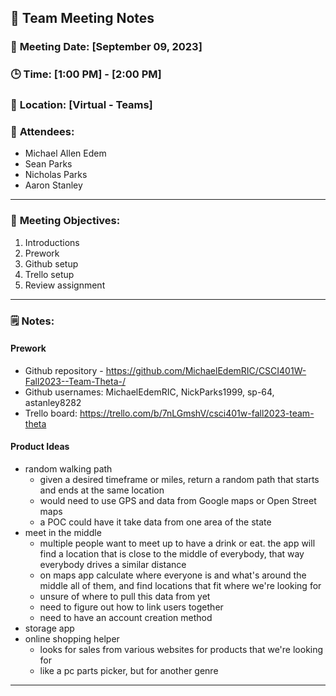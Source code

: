 ## 📝 **Team Meeting Notes**

### 📅 **Meeting Date**: [September 09, 2023]

### 🕒 **Time**: [1:00 PM] - [2:00 PM]

### 📍 **Location**: [Virtual - Teams]

### 📣 **Attendees**:
- Michael Allen Edem
- Sean Parks
- Nicholas Parks
- Aaron Stanley

---

### 🎯 **Meeting Objectives**:

1. Introductions
2. Prework
3. Github setup
4. Trello setup
5. Review assignment

---

### 🗒️ **Notes**:
#### Prework
- Github repository - https://github.com/MichaelEdemRIC/CSCI401W-Fall2023--Team-Theta-/
- Github usernames: MichaelEdemRIC, NickParks1999, sp-64, astanley8282
- Trello board: https://trello.com/b/7nLGmshV/csci401w-fall2023-team-theta

#### Product Ideas
- random walking path
  - given a desired timeframe or miles, return a random path that starts and ends at the same location
  - would need to use GPS and data from Google maps or Open Street maps
  - a POC could have it take data from one area of the state
- meet in the middle
  - multiple people want to meet up to have a drink or eat. the app will find a location that is close to the middle of everybody, that way everybody drives a similar distance
  - on maps app calculate where everyone is and what's around the middle all of them, and find locations that fit where we're looking for
  - unsure of where to pull this data from yet
  - need to figure out how to link users together
  - need to have an account creation method
- storage app
- online shopping helper 
  - looks for sales from various websites for products that we're looking for
  - like a pc parts picker, but for another genre


---
